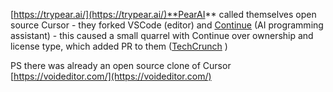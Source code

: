 <!--
date: 2024-10-02T19:27:27
-->

[https://trypear.ai/](https://trypear.ai/)**PearAI**  called themselves open source Cursor - they forked VSCode (editor) and [Continue](https://github.com/continuedev/continue)  (AI programming assistant) - this caused a small quarrel with Continue over ownership and license type, which added PR to them ([TechCrunch](https://techcrunch.com/2024/09/30/y-combinator-is-being-criticized-after-it-backed-an-ai-startup-that-admits-it-basically-cloned-another-ai-startup/) )

PS there was already an open source clone of Cursor [https://voideditor.com/](https://voideditor.com/)
